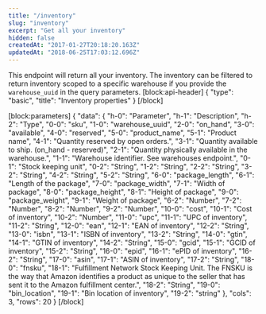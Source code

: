 ```yaml
---
title: "/inventory"
slug: "inventory"
excerpt: "Get all your inventory"
hidden: false
createdAt: "2017-01-27T20:18:20.163Z"
updatedAt: "2018-06-25T17:03:12.696Z"
---
```

This endpoint will return all your inventory. The inventory can be filtered to return inventory scoped to a specific warehouse if you provide the ```warehouse_uuid``` in the query parameters.
[block:api-header]
{
  "type": "basic",
  "title": "Inventory properties"
}
[/block]

[block:parameters]
{
  "data": {
    "h-0": "Parameter",
    "h-1": "Description",
    "h-2": "Type",
    "0-0": "sku",
    "1-0": "warehouse_uuid",
    "2-0": "on_hand",
    "3-0": "available",
    "4-0": "reserved",
    "5-0": "product_name",
    "5-1": "Product name",
    "4-1": "Quantity reserved by open orders.",
    "3-1": "Quantity available to ship. (on_hand - reserved)",
    "2-1": "Quantity physically available in the warehouse.",
    "1-1": "Warehouse identifier. See warehouses endpoint.",
    "0-1": "Stock keeping unit",
    "0-2": "String",
    "1-2": "String",
    "2-2": "String",
    "3-2": "String",
    "4-2": "String",
    "5-2": "String",
    "6-0": "package_length",
    "6-1": "Length of the package",
    "7-0": "package_width",
    "7-1": "Width of package",
    "8-0": "package_height",
    "8-1": "Height of package",
    "9-0": "package_weight",
    "9-1": "Weight of package",
    "6-2": "Number",
    "7-2": "Number",
    "8-2": "Number",
    "9-2": "Number",
    "10-0": "cost",
    "10-1": "Cost of inventory",
    "10-2": "Number",
    "11-0": "upc",
    "11-1": "UPC of inventory",
    "11-2": "String",
    "12-0": "ean",
    "12-1": "EAN of inventory",
    "12-2": "String",
    "13-0": "isbn",
    "13-1": "ISBN of inventory",
    "13-2": "String",
    "14-0": "gtin",
    "14-1": "GTIN of inventory",
    "14-2": "String",
    "15-0": "gcid",
    "15-1": "GCID of inventory",
    "15-2": "String",
    "16-0": "epid",
    "16-1": "ePID of inventory",
    "16-2": "String",
    "17-0": "asin",
    "17-1": "ASIN of inventory",
    "17-2": "String",
    "18-0": "fnsku",
    "18-1": "Fulfillment Network Stock Keeping Unit. The FNSKU is the way that Amazon identifies a product as unique to the seller that has sent it to the Amazon fulfillment center.",
    "18-2": "String",
    "19-0": "bin_location",
    "19-1": "Bin location of inventory",
    "19-2": "string"
  },
  "cols": 3,
  "rows": 20
}
[/block]